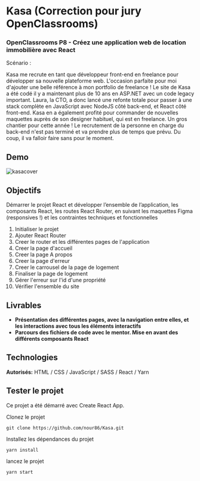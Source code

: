 # Kasa (Correction pour jury OpenClassrooms)
### OpenClassrooms P8 - Créez une application web de location immobilière avec React

Scénario :

Kasa me recrute en tant que développeur front-end en freelance pour développer sa nouvelle plateforme web. L'occasion parfaite pour moi d'ajouter une belle référence à mon portfolio de freelance ! Le site de Kasa a été codé il y a maintenant plus de 10 ans en ASP.NET avec un code legacy important. Laura, la CTO, a donc lancé une refonte totale pour passer à une stack complète en JavaScript avec NodeJS côté back-end, et React côté front-end. Kasa en a également profité pour commander de nouvelles maquettes auprès de son designer habituel, qui est en freelance. Un gros chantier pour cette année ! Le recrutement de la personne en charge du back-end n'est pas terminé et va prendre plus de temps que prévu. Du coup, il va falloir faire sans pour le moment.

## Demo
![kasacover](https://github.com/nour86/Kasa/assets/71932371/bb0d8460-3b44-471a-bd1a-ab63b8df3abb)



## Objectifs
Démarrer le projet React et développer l’ensemble de l’application, les composants React, les routes React Router, en suivant les maquettes Figma (responsives !) et les contraintes techniques et fonctionnelles

1. Initialiser le projet
2. Ajouter React Router
3. Creer le router et les différentes pages de l'application
4. Creer la page d'accueil
5. Creer la page A propos
6. Creer la page d'erreur
7. Creer le carrousel de la page de logement
8. Finaliser la page de logement
9. Gérer l'erreur sur l'id d'une propriété
10. Vérifier l'ensemble du site

## Livrables

- **Présentation des  différentes pages, avec la navigation entre elles, et les interactions avec tous les éléments interactifs**
- **Parcours des fichiers de code avec le mentor. Mise en avant des différents composants React**

## Technologies

**Autorisés:** HTML / CSS / JavaScript / SASS / React / Yarn

## Tester le projet
Ce projet a été démarré avec Create React App.

Clonez le projet
```terminal
git clone https://github.com/nour86/Kasa.git
```
Installez les dépendances du projet
```terminal
yarn install
```
lancez le projet
```terminal
yarn start
```
